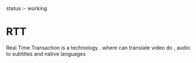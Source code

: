 status :- working
# RTT
Real Time Transaction is a technology . where can translate video do , audio to subtitles and native languages 

